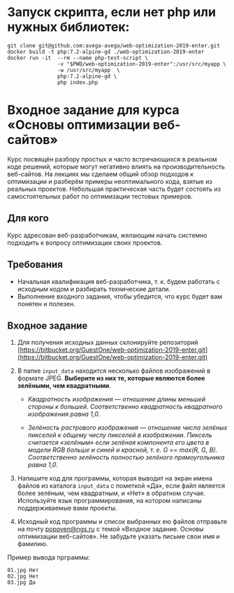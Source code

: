 # Запуск скрипта, если нет php или нужных библиотек:
```$bash
git clone git@github.com:avega-avega/web-optimization-2019-enter.git
docker build -t php:7.2-alpine-gd ./web-optimization-2019-enter
docker run -it  --rm --name php-test-script \
                -v "$PWD/web-optimization-2019-enter":/usr/src/myapp \
                -w /usr/src/myapp  \
                php:7.2-alpine-gd \
                php index.php
```



# Входное задание для курса «Основы оптимизации веб-сайтов»

Курс посвящён разбору простых и часто встречающихся в реальном коде решений, которые могут негативно влиять на производительность веб-сайтов. На лекциях мы сделаем общий обзор подходов к оптимизации и разберём примеры неоптимального кода, взятые из реальных проектов. Небольшая практическая часть будет состоять из самостоятельных работ по оптимизации тестовых примеров.

## Для кого
Курс адресован веб-разработчикам, желающим начать системно подходить к вопросу оптимизации своих проектов.

## Требования

 - Начальная квалификация веб-разработчика, т. к. будем работать с исходным кодом и разбирать технические детали. 
 - Выполнение входного задания, чтобы убедится, что курс будет вам понятен и полезен.

## Входное задание
 1. Для получения исходных данных склонируйте репозиторий [https://bitbucket.org/GuestOne/web-optimization-2019-enter.git](https://bitbucket.org/GuestOne/web-optimization-2019-enter.git)

 2. В папке ```input_data``` находится несколько файлов изображений в формате JPEG. **Выберите из них те, которые являются более зелёными, чем квадратными**.

    * *Квадратность изображения — отношение длины меньшей стороны к большей. Соответственно квадратность квадратного изображения равна 1,0*.

    * *Зелёность растрового изображения — отношение числа зелёных пикселей к общему числу пикселей в изображении. Пиксель считается «зелёным» если зелёная компонента его цвета в модели RGB больше и синей и красной, т. е. G == max(R, G, B). Соответственно зелёность полностью зелёного прямоугольника равна 1,0*.

 3. Напишите код для программы, которая выводит на экран имена файлов из каталога ```input_data``` с пометкой «Да», если файл является более зелёным, чем квадратным, и «Нет» в обратном случае. Используйте язык программирования, на котором написаны поддерживаемые вами проекты.

 4. Исходный код программы и список выбранных ею файлов отправьте на почту popoven@ngs.ru с темой «Входное задание. Основы оптимизации веб-сайтов». Не забудьте указать письме свои имя и фамилию.

Пример вывода прграммы:
```
01.jpg Нет
02.jpg Нет
03.jpg Да
```